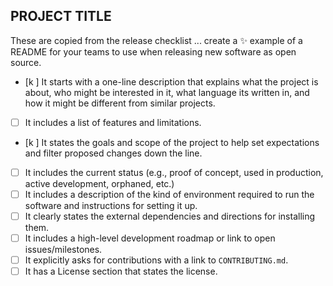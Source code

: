 ## PROJECT TITLE

These are copied from the release checklist ... create a :sparkles: example of a README for your teams to use when releasing new software as open source.

- [k ] It starts with a one-line description that explains what the project is about, who might be interested in it, what language its written in, and how it might be different from similar projects.
- [ ] It includes a list of features and limitations.
- [k ] It states the goals and scope of the project to help set expectations and filter proposed changes down the line.
- [ ] It includes the current status (e.g., proof of concept, used in production, active development, orphaned, etc.)
- [ ] It includes a description of the kind of environment required to run the software and instructions for setting it up.
- [ ] It clearly states the external dependencies and directions for installing them.
- [ ] It includes a high-level development roadmap or link to open issues/milestones.
- [ ] It explicitly asks for contributions with a link to `CONTRIBUTING.md`.
- [ ] It has a License section that states the license.

